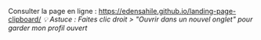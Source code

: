 
Consulter la page en ligne : https://edensahile.github.io/landing-page-clipboard/
*💡 Astuce : Faites clic droit > "Ouvrir dans un nouvel onglet" pour garder mon profil ouvert*

